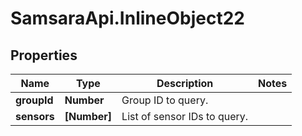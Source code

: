 # SamsaraApi.InlineObject22

## Properties
Name | Type | Description | Notes
------------ | ------------- | ------------- | -------------
**groupId** | **Number** | Group ID to query. | 
**sensors** | **[Number]** | List of sensor IDs to query. | 


